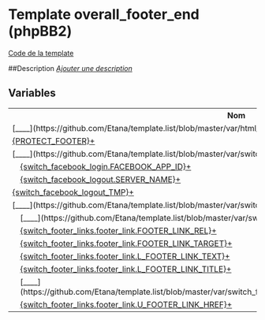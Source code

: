 # Template overall_footer_end (phpBB2)

[Code de la template](../../subsilver/overall_footer_end.tpl)

##Description
[*Ajouter une description*](https://fa-tvars.appspot.com/tpl/subsilver/overall_footer_end)

## Variables

<table><tr><th colspan=3>Nom</th><th>Lignes</th></tr><tr><td colspan=3>[__<!-- BEGIN html_validation -->__](https://github.com/Etana/template.list/blob/master/var/html_validation.md#readme)<a href="https://fa-tvars.appspot.com/var/html_validation">+</a></td><td><a href="../tpl/src/subsilver/overall_footer_end.tpl#L1">1</a>, <a href="../tpl/src/subsilver/overall_footer_end.tpl#L11">11</a></td></tr><tr><td colspan=3><a href="https://github.com/Etana/template.list/blob/master/var/PROTECT_FOOTER.md#readme">{PROTECT_FOOTER}</a><a href="https://fa-tvars.appspot.com/var/PROTECT_FOOTER">+</a></td><td><a href="../tpl/src/subsilver/overall_footer_end.tpl#L25">25</a></td></tr><tr><td colspan=3>[__<!-- BEGIN switch_facebook_login -->__](https://github.com/Etana/template.list/blob/master/var/switch_facebook_login.md#readme)<a href="https://fa-tvars.appspot.com/var/switch_facebook_login">+</a></td><td><a href="../tpl/src/subsilver/overall_footer_end.tpl#L30">30</a>, <a href="../tpl/src/subsilver/overall_footer_end.tpl#L37">37</a></td></tr><tr><td colspan=1></td><td colspan=2><a href="https://github.com/Etana/template.list/blob/master/var/switch_facebook_login.FACEBOOK_APP_ID.md#readme">{switch_facebook_login.FACEBOOK_APP_ID}</a><a href="https://fa-tvars.appspot.com/var/switch_facebook_login.FACEBOOK_APP_ID">+</a></td><td><a href="../tpl/src/subsilver/overall_footer_end.tpl#L34">34</a></td></tr><tr><td colspan=1></td><td colspan=2><a href="https://github.com/Etana/template.list/blob/master/var/switch_facebook_logout.SERVER_NAME.md#readme">{switch_facebook_logout.SERVER_NAME}</a><a href="https://fa-tvars.appspot.com/var/switch_facebook_logout.SERVER_NAME">+</a></td><td><a href="../tpl/src/subsilver/overall_footer_end.tpl#L49">49</a></td></tr><tr><td colspan=3><a href="https://github.com/Etana/template.list/blob/master/var/switch_facebook_logout_TMP.md#readme">{switch_facebook_logout_TMP}</a><a href="https://fa-tvars.appspot.com/var/switch_facebook_logout_TMP">+</a></td><td><a href="../tpl/src/subsilver/overall_footer_end.tpl#L39">39</a>, <a href="../tpl/src/subsilver/overall_footer_end.tpl#L61">61</a></td></tr><tr><td colspan=3>[__<!-- BEGIN switch_footer_links -->__](https://github.com/Etana/template.list/blob/master/var/switch_footer_links.md#readme)<a href="https://fa-tvars.appspot.com/var/switch_footer_links">+</a></td><td><a href="../tpl/src/subsilver/overall_footer_end.tpl#L14">14</a>, <a href="../tpl/src/subsilver/overall_footer_end.tpl#L23">23</a></td></tr><tr><td colspan=1></td><td colspan=2>[__<!-- BEGIN footer_link -->__](https://github.com/Etana/template.list/blob/master/var/switch_footer_links.footer_link.md#readme)<a href="https://fa-tvars.appspot.com/var/switch_footer_links.footer_link">+</a></td><td><a href="../tpl/src/subsilver/overall_footer_end.tpl#L17">17</a>, <a href="../tpl/src/subsilver/overall_footer_end.tpl#L20">20</a></td></tr><tr><td colspan=2></td><td colspan=1><a href="https://github.com/Etana/template.list/blob/master/var/switch_footer_links.footer_link.FOOTER_LINK_REL.md#readme">{switch_footer_links.footer_link.FOOTER_LINK_REL}</a><a href="https://fa-tvars.appspot.com/var/switch_footer_links.footer_link.FOOTER_LINK_REL">+</a></td><td><a href="../tpl/src/subsilver/overall_footer_end.tpl#L19">19</a></td></tr><tr><td colspan=2></td><td colspan=1><a href="https://github.com/Etana/template.list/blob/master/var/switch_footer_links.footer_link.FOOTER_LINK_TARGET.md#readme">{switch_footer_links.footer_link.FOOTER_LINK_TARGET}</a><a href="https://fa-tvars.appspot.com/var/switch_footer_links.footer_link.FOOTER_LINK_TARGET">+</a></td><td><a href="../tpl/src/subsilver/overall_footer_end.tpl#L19">19</a></td></tr><tr><td colspan=2></td><td colspan=1><a href="https://github.com/Etana/template.list/blob/master/var/switch_footer_links.footer_link.L_FOOTER_LINK_TEXT.md#readme">{switch_footer_links.footer_link.L_FOOTER_LINK_TEXT}</a><a href="https://fa-tvars.appspot.com/var/switch_footer_links.footer_link.L_FOOTER_LINK_TEXT">+</a></td><td><a href="../tpl/src/subsilver/overall_footer_end.tpl#L19">19</a></td></tr><tr><td colspan=2></td><td colspan=1><a href="https://github.com/Etana/template.list/blob/master/var/switch_footer_links.footer_link.L_FOOTER_LINK_TITLE.md#readme">{switch_footer_links.footer_link.L_FOOTER_LINK_TITLE}</a><a href="https://fa-tvars.appspot.com/var/switch_footer_links.footer_link.L_FOOTER_LINK_TITLE">+</a></td><td><a href="../tpl/src/subsilver/overall_footer_end.tpl#L19">19</a></td></tr><tr><td colspan=2></td><td colspan=1>[__<!-- BEGIN switch_separator -->__](https://github.com/Etana/template.list/blob/master/var/switch_footer_links.footer_link.switch_separator.md#readme)<a href="https://fa-tvars.appspot.com/var/switch_footer_links.footer_link.switch_separator">+</a></td><td><a href="../tpl/src/subsilver/overall_footer_end.tpl#L18">18</a>, <a href="../tpl/src/subsilver/overall_footer_end.tpl#L18">18</a></td></tr><tr><td colspan=2></td><td colspan=1><a href="https://github.com/Etana/template.list/blob/master/var/switch_footer_links.footer_link.U_FOOTER_LINK_HREF.md#readme">{switch_footer_links.footer_link.U_FOOTER_LINK_HREF}</a><a href="https://fa-tvars.appspot.com/var/switch_footer_links.footer_link.U_FOOTER_LINK_HREF">+</a></td><td><a href="../tpl/src/subsilver/overall_footer_end.tpl#L19">19</a></td></tr></table>